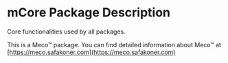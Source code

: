 # mCore Package Description

Core functionalities used by all packages.

This is a Meco™ package. You can find detailed information about Meco™ at
[https://meco.safakoner.com](https://meco.safakoner.com)
